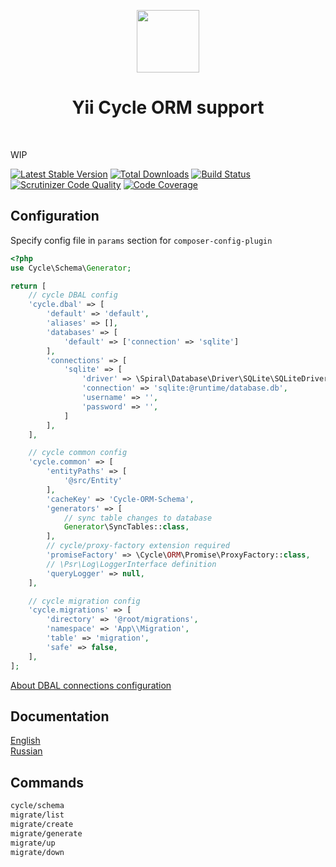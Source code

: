 <p align="center">
    <a href="https://github.com/yiisoft" target="_blank">
        <img src="https://avatars0.githubusercontent.com/u/993323" height="100px">
    </a>
    <h1 align="center">Yii Cycle ORM support</h1>
    <br>
</p>

WIP

[![Latest Stable Version](https://poser.pugx.org/yiisoft/yii-cycle/v/stable.png)](https://packagist.org/packages/yiisoft/yii-cycle)
[![Total Downloads](https://poser.pugx.org/yiisoft/yii-cycle/downloads.png)](https://packagist.org/packages/yiisoft/yii-cycle)
[![Build Status](https://travis-ci.com/yiisoft/yii-cycle.svg?branch=master)](https://travis-ci.com/yiisoft/yii-cycle)
[![Scrutinizer Code Quality](https://scrutinizer-ci.com/g/yiisoft/yii-cycle/badges/quality-score.png?b=master)](https://scrutinizer-ci.com/g/yiisoft/yii-cycle/?branch=master)
[![Code Coverage](https://scrutinizer-ci.com/g/yiisoft/yii-cycle/badges/coverage.png?b=master)](https://scrutinizer-ci.com/g/yiisoft/yii-cycle/?branch=master)

## Configuration

Specify config file in `params` section for `composer-config-plugin`
```php
<?php
use Cycle\Schema\Generator;

return [
    // cycle DBAL config
    'cycle.dbal' => [
        'default' => 'default',
        'aliases' => [],
        'databases' => [
            'default' => ['connection' => 'sqlite']
        ],
        'connections' => [
            'sqlite' => [
                'driver' => \Spiral\Database\Driver\SQLite\SQLiteDriver::class,
                'connection' => 'sqlite:@runtime/database.db',
                'username' => '',
                'password' => '',
            ]
        ],
    ],

    // cycle common config
    'cycle.common' => [
        'entityPaths' => [
            '@src/Entity'
        ],
        'cacheKey' => 'Cycle-ORM-Schema',
        'generators' => [
            // sync table changes to database
            Generator\SyncTables::class,
        ],
        // cycle/proxy-factory extension required
        'promiseFactory' => \Cycle\ORM\Promise\ProxyFactory::class,
        // \Psr\Log\LoggerInterface definition
        'queryLogger' => null,
    ],

    // cycle migration config
    'cycle.migrations' => [
        'directory' => '@root/migrations',
        'namespace' => 'App\\Migration',
        'table' => 'migration',
        'safe' => false,
    ],
];
```
[About DBAL connections configuration](https://github.com/cycle/docs/blob/master/basic/connect.md)

## Documentation

[English](docs/guide-en/README.md) \
[Russian](docs/guide-ru/README.md)

## Commands

```bash
cycle/schema
migrate/list
migrate/create
migrate/generate
migrate/up
migrate/down
```
